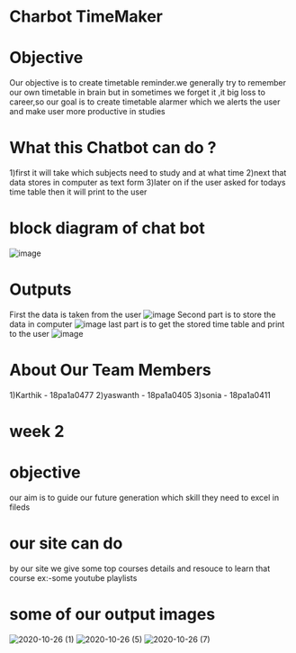 # Charbot TimeMaker
# Objective
Our objective is to create timetable reminder.we generally try to remember our own timetable in brain but in sometimes we forget it ,it big loss to career,so our goal is to create timetable alarmer which we alerts the user and make user more productive in studies
# What this Chatbot can do ?
1)first it will take which subjects need to study and at what time
2)next that data stores in computer as text form
3)later on if the user asked for todays time table then it will print to the user
# block diagram of chat bot
![image](https://user-images.githubusercontent.com/72133695/96375859-33b37700-1199-11eb-8dcc-4ae85559c774.png)
# Outputs 
First the data is taken from the user
![image](https://user-images.githubusercontent.com/72133695/96375965-e257b780-1199-11eb-8db2-8e73c5bd3ed0.png)
Second part is to store the data in computer
![image](https://user-images.githubusercontent.com/72133695/96376019-25b22600-119a-11eb-9dab-c149d07509e6.png)
last part is to get the stored time table and print to the user
![image](https://user-images.githubusercontent.com/72133695/96376099-96f1d900-119a-11eb-9988-4345c9999c72.png)
# About Our Team Members
1)Karthik - 18pa1a0477
2)yaswanth - 18pa1a0405
3)sonia - 18pa1a0411
# week 2
# objective
our aim is to guide our future generation which skill they need to excel in fileds
# our site can do
by our site we give some top courses details
and resouce to learn that course ex:-some youtube playlists
# some of our output images
![2020-10-26 (1)](https://user-images.githubusercontent.com/72133695/97209571-8668e080-17e2-11eb-90cb-71f8d57d2b0d.png)
![2020-10-26 (5)](https://user-images.githubusercontent.com/72133695/97209805-c7f98b80-17e2-11eb-846b-b797d39d42ca.png)
![2020-10-26 (7)](https://user-images.githubusercontent.com/72133695/97209840-d2b42080-17e2-11eb-8914-f02d3e55a353.png)
